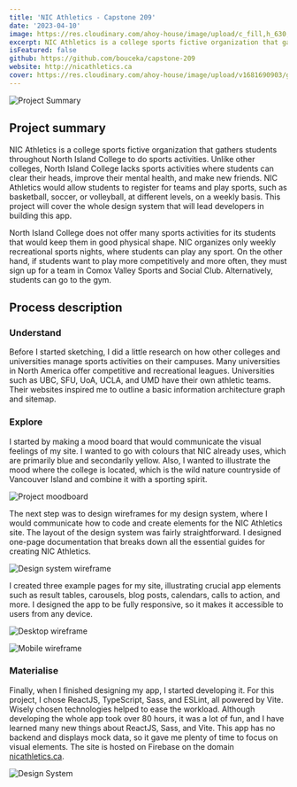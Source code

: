 ```yaml
---
title: 'NIC Athletics - Capstone 209'
date: '2023-04-10'
image: https://res.cloudinary.com/ahoy-house/image/upload/c_fill,h_630,w_1200/v1680846681/github/adam-boucek-project-summary_lcgy0v.png
excerpt: NIC Athletics is a college sports fictive organization that gathers students throughout North Island College to do sports activities.
isFeatured: false
github: https://github.com/bouceka/capstone-209
website: http://nicathletics.ca
cover: https://res.cloudinary.com/ahoy-house/image/upload/v1681690903/github/nic-cover_xwhsjo.png
---
```



![Project Summary](https://res.cloudinary.com/ahoy-house/image/upload/c_fill,h_630,w_1200/v1680846681/github/adam-boucek-project-summary_lcgy0v.png)

## Project summary

NIC Athletics is a college sports fictive organization that gathers students throughout North Island College to do sports activities. Unlike other colleges, North Island College lacks sports activities where students can clear their heads, improve their mental health, and make new friends. NIC Athletics would allow students to register for teams and play sports, such as basketball, soccer, or volleyball, at different levels, on a weekly basis. This project will cover the whole design system that will lead developers in building this app.

North Island College does not offer many sports activities for its students that would keep them in good physical shape. NIC organizes only weekly recreational sports nights, where students can play any sport. On the other hand, if students want to play more competitively and more often, they must sign up for a team in Comox Valley Sports and Social Club. Alternatively, students can go to the gym.

## Process description

### Understand

Before I started sketching, I did a little research on how other colleges and universities manage sports activities on their campuses. Many universities in North America offer competitive and recreational leagues. Universities such as UBC, SFU, UoA, UCLA, and UMD have their own athletic teams. Their websites inspired me to outline a basic information architecture graph and sitemap.

### Explore
I started by making a mood board that would communicate the visual feelings of my site. I wanted to go with colours that NIC already uses, which are primarily blue and secondarily yellow. Also, I wanted to illustrate the mood where the college is located, which is the wild nature countryside of Vancouver Island and combine it with a sporting spirit.

![Project moodboard](https://res.cloudinary.com/ahoy-house/image/upload/c_fill,h_630,w_1200/v1680846684/github/adam-boucek-209-moodboard_rlhpt6.jpg)

The next step was to design wireframes for my design system, where I would communicate how to code and create elements for the NIC Athletics site. The layout of the design system was fairly straightforward. I designed one-page documentation that breaks down all the essential guides for creating NIC Athletics.

![Design system wireframe](https://res.cloudinary.com/ahoy-house/image/upload/c_fill,h_630,w_1200/v1680846682/github/adam-boucek-design-system-wireframe_msoahp.png)


I created three example pages for my site, illustrating crucial app elements such as result tables, carousels, blog posts, calendars, calls to action, and more. I designed the app to be fully responsive, so it makes it accessible to users from any device.



![Desktop wireframe](https://res.cloudinary.com/ahoy-house/image/upload/c_fill,h_630,w_1200/v1680846681/github/adam-boucek-desktop-wireframe-1_wnbopx.png)

![Mobile wireframe](https://res.cloudinary.com/ahoy-house/image/upload/c_fill,h_630,w_1200/v1680846681/github/adam-boucek-mobile-wireframe-1_uxsqtz.png)



### Materialise
Finally, when I finished designing my app, I started developing it. For this project, I chose ReactJS, TypeScript, Sass, and ESLint, all powered by Vite. Wisely chosen technologies helped to ease the workload. Although developing the whole app took over 80 hours, it was a lot of fun, and I have learned many new things about ReactJS, Sass, and Vite. This app has no backend and displays mock data, so it gave me plenty of time to focus on visual elements. The site is hosted on Firebase on the domain [nicathletics.ca](https://www.nicathletics.ca).


![Design System](https://res.cloudinary.com/ahoy-house/image/upload/c_fill,h_630,w_1200/v1680846681/github/adam-boucek-design-system_ttzbhp.png)
